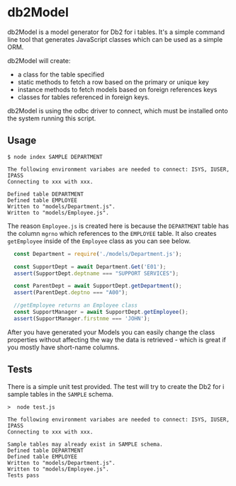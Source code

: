 # db2Model

db2Model is a model generator for Db2 for i tables. It's a simple command line tool that generates JavaScript classes which can be used as a simple ORM.

db2Model will create:

* a class for the table specified
* static methods to fetch a row based on the primary or unique key
* instance methods to fetch models based on foreign references keys
* classes for tables referenced in foreign keys.

db2Model is using the odbc driver to connect, which must be installed onto the system running this script.

## Usage

```
$ node index SAMPLE DEPARTMENT

The following environment variabes are needed to connect: ISYS, IUSER, IPASS
Connecting to xxx with xxx.

Defined table DEPARTMENT
Defined table EMPLOYEE
Written to "models/Department.js".
Written to "models/Employee.js".
```

The reason `Employee.js` is created here is because the `DEPARTMENT` table has the column `mgrno` which references to the `EMPLOYEE` table. It also creates `getEmployee` inside of the `Employee` class as you can see below.

```js
  const Department = require('./models/Department.js');

  const SupportDept = await Department.Get('E01');
  assert(SupportDept.deptname === "SUPPORT SERVICES");

  const ParentDept = await SupportDept.getDepartment();
  assert(ParentDept.deptno === "A00");

  //getEmployee returns an Employee class
  const SupportManager = await SupportDept.getEmployee();
  assert(SupportManager.firstnme === 'JOHN');
```

After you have generated your Models you can easily change the class properties without affecting the way the data is retrieved - which is great if you mostly have short-name columns.

## Tests

There is a simple unit test provided. The test will try to create the Db2 for i sample tables in the `SAMPLE` schema.

```
>  node test.js

The following environment variabes are needed to connect: ISYS, IUSER, IPASS
Connecting to xxx with xxx.

Sample tables may already exist in SAMPLE schema.
Defined table DEPARTMENT
Defined table EMPLOYEE
Written to "models/Department.js".
Written to "models/Employee.js".
Tests pass
```